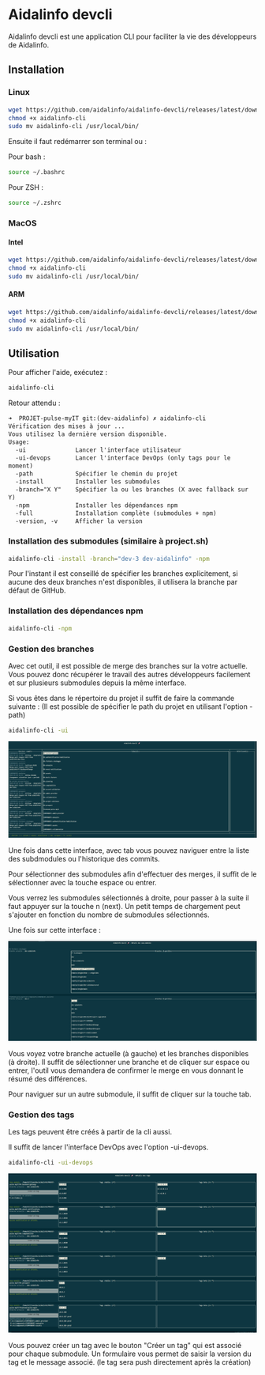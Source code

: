 # Aidalinfo devcli

Aidalinfo devcli est une application CLI pour faciliter la vie des développeurs de Aidalinfo.

## Installation

### Linux

```bash
wget https://github.com/aidalinfo/aidalinfo-devcli/releases/latest/download/aidalinfo-cli_linux_amd64 -O aidalinfo-cli
chmod +x aidalinfo-cli
sudo mv aidalinfo-cli /usr/local/bin/
```
Ensuite il faut redémarrer son terminal ou :

Pour bash :
```bash
source ~/.bashrc
```

Pour ZSH : 

```bash
source ~/.zshrc
```

### MacOS

#### Intel

```bash
wget https://github.com/aidalinfo/aidalinfo-devcli/releases/latest/download/aidalinfo-cli_darwin_amd64 -O aidalinfo-cli
chmod +x aidalinfo-cli
sudo mv aidalinfo-cli /usr/local/bin/
```

#### ARM

```bash
wget https://github.com/aidalinfo/aidalinfo-devcli/releases/latest/download/aidalinfo-cli_darwin_arm64 -O aidalinfo-cli
chmod +x aidalinfo-cli
sudo mv aidalinfo-cli /usr/local/bin/
```

## Utilisation

Pour afficher l'aide, exécutez :

```bash
aidalinfo-cli
```

Retour attendu :

```
➜  PROJET-pulse-myIT git:(dev-aidalinfo) ✗ aidalinfo-cli
Vérification des mises à jour ...
Vous utilisez la dernière version disponible.
Usage:
  -ui              Lancer l'interface utilisateur
  -ui-devops       Lancer l'interface DevOps (only tags pour le moment)
  -path            Spécifier le chemin du projet
  -install         Installer les submodules
  -branch="X Y"    Spécifier la ou les branches (X avec fallback sur Y)
  -npm             Installer les dépendances npm
  -full            Installation complète (submodules + npm)
  -version, -v     Afficher la version
```

### Installation des submodules (similaire à project.sh)

```bash
aidalinfo-cli -install -branch="dev-3 dev-aidalinfo" -npm
```

Pour l'instant il est conseillé de spécifier les branches explicitement, si aucune des deux branches n'est disponibles, il utilisera la branche par défaut de GitHub.

### Installation des dépendances npm

```bash
aidalinfo-cli -npm
```

### Gestion des branches

Avec cet outil, il est possible de merge des branches sur la votre actuelle. Vous pouvez donc récupérer le travail des autres développeurs facilement et sur plusieurs submodules depuis la même interface.

Si vous êtes dans le répertoire du projet il suffit de faire la commande suivante : 
(Il est possible de spécifier le path du projet en utilisant l'option -path)

```bash
aidalinfo-cli -ui
```

![Accueil](img_doc/home.png)

Une fois dans cette interface, avec tab vous pouvez naviguer entre la liste des subdmodules ou l'historique des commits.

Pour sélectionner des submodules afin d'effectuer des merges, il suffit de le sélectionner avec la touche espace ou entrer. 

Vous verrez les submodules sélectionnés à droite, pour passer à la suite il faut appuyer sur la touche n (next).
Un petit temps de chargement peut s'ajouter en fonction du nombre de submodules sélectionnés.

Une fois sur cette interface :

![Merge submodules](img_doc/merge.png)

Vous voyez votre branche actuelle (à gauche) et les branches disponibles (à droite).
Il suffit de sélectionner une branche et de cliquer sur espace ou entrer, l'outil vous demandera de confirmer le merge en vous donnant le résumé des différences.

Pour naviguer sur un autre submodule, il suffit de cliquer sur la touche tab.

### Gestion des tags

Les tags peuvent être créés à partir de la cli aussi.

Il suffit de lancer l'interface DevOps avec l'option -ui-devops.

```bash	
aidalinfo-cli -ui-devops
```

![Tags](img_doc/tags.png)

Vous pouvez créer un tag avec le bouton "Créer un tag" qui est associé pour chaque submodule.
Un formulaire vous permet de saisir la version du tag et le message associé. (le tag sera push directement après la création)
